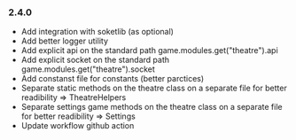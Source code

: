 ### 2.4.0

- Add integration with soketlib (as optional)
- Add better logger utility
- Add explicit api on the standard path game.modules.get("theatre").api
- Add explicit socket on the standard path game.modules.get("theatre").socket
- Add constanst file for constants (better parctices)
- Separate static methods on the theatre class on a separate file for better readibility => TheatreHelpers
- Separate settings game methods on the theatre class on a separate file for better readibility => Settings
- Update workflow github action